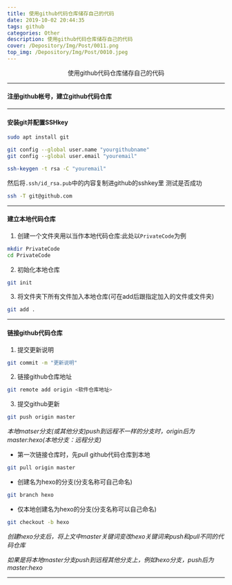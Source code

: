```yaml
---
title: 使用github代码仓库储存自己的代码
date: 2019-10-02 20:44:35
tags: github
categories: Other
description: 使用github代码仓库储存自己的代码
cover: /Depository/Img/Post/0011.png
top_img: /Depository/Img/Post/0010.jpeg
---
```


<center>使用github代码仓库储存自己的代码</center>



---
#### 注册github帐号，建立github代码仓库

---
#### 安装git并配置SSHkey

```bash
sudo apt install git
```
```bash
git config --global user.name "yourgithubname"
git config --global user.email "youremail"
```
```bash
ssh-keygen -t rsa -C "youremail"
```
然后将`.ssh/id_rsa.pub`中的内容复制进github的sshkey里
测试是否成功

```bash
ssh -T git@github.com
```

---

#### 建立本地代码仓库

1. 创建一个文件夹用以当作本地代码仓库:此处以`PrivateCode`为例

```bash
mkdir PrivateCode
cd PrivateCode
```

2. 初始化本地仓库

```bash
git init
```

3. 将文件夹下所有文件加入本地仓库(可在add后跟指定加入的文件或文件夹)

```bash
git add .
```

---

#### 链接github代码仓库

1. 提交更新说明

```bash
git commit -m "更新说明"
```

2. 链接github仓库地址

```bash
git remote add origin <软件仓库地址>
```

3. 提交github更新

```bash
git push origin master
```

*本地matser分支(或其他分支)push到远程不一样的分支时，origin后为master:hexo(本地分支：远程分支)*

* 第一次链接仓库时，先pull github代码仓库到本地

```bash
git pull origin master
```

* 创建名为hexo的分支(分支名称可自己命名)

```bash
git branch hexo
```

* 仅本地创建名为hexo的分支(分支名称可以自己命名)

```bash
git checkout -b hexo
```


*创建hexo分支后，将上文中master关键词变改hexo关键词来push和pull不同的代码仓库*


*如果是将本地master分支push到远程其他分支上，例如hexo分支，push后为master:hexo*

---
